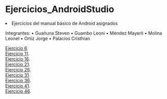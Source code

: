 # Ejercicios_AndroidStudio

<li/>Ejercicios del manual básico de Android asignados

Integrantes:
•	Guañuna Steven 
•	Guambo Leoni 
•	Méndez Mayerli
•	Molina Leonel 
•	Ortiz Jorge 
•	Palacios Cristhian 


[Ejercicio 6](https://github.com/mayerli-mendez/Ejercicios_AndroidStudio/tree/Ejercicio6).
<br/>
[Ejercicio 11](https://github.com/mayerli-mendez/Ejercicios_AndroidStudio/tree/Ejercicio11).
<br/>
[Ejercicio 16](https://github.com/mayerli-mendez/Ejercicios_AndroidStudio/tree/Ejercicio16).
<br/>
[Ejercicio 21](https://github.com/mayerli-mendez/Ejercicios_AndroidStudio/tree/Ejercicio21).
<br/>
[Ejercicio 26](https://github.com/mayerli-mendez/Ejercicios_AndroidStudio/tree/Ejercicio26).
<br/>
[Ejercicio 31](https://github.com/mayerli-mendez/Ejercicios_AndroidStudio/tree/Ejercicio31).
<br/>
[Ejercicio 36](https://github.com/mayerli-mendez/Ejercicios_AndroidStudio/tree/Ejercicio36).
<br/>
[Ejercicio 41](https://github.com/mayerli-mendez/Ejercicios_AndroidStudio/tree/Ejercicio41).
<br/>
[Ejercicio 46](https://github.com/mayerli-mendez/Ejercicios_AndroidStudio/tree/Ejercicio46).


